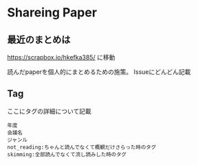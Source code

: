 # Shareing Paper

## 最近のまとめは
https://scrapbox.io/hkefka385/
に移動

読んだpaperを個人的にまとめるための施策。
Issueにどんどん記載


## Tag

ここにタグの詳細について記載
```tag
年度
会議名
ジャンル
not_reading:ちゃんと読んでなくて概観だけさらった時のタグ
skimming:全部読んでなくて流し読みした時のタグ
```

